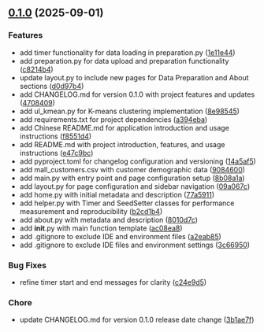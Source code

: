 <!-- insertion marker -->
<a name="0.1.0"></a>

## [0.1.0](https://github.com///compare/b18ac57c76f233266b31595524bf01a39c9059e3...0.1.0) (2025-09-01)

### Features

- add timer functionality for data loading in preparation.py ([1e11e44](https://github.com///commit/1e11e44e7d3ca7496b277fb4beaab7b560505bb9))
- add preparation.py for data upload and preparation functionality ([c8214b4](https://github.com///commit/c8214b40faf280325659a53bc469a61809d9ca25))
- update layout.py to include new pages for Data Preparation and About sections ([d0d97b4](https://github.com///commit/d0d97b408f76ade7b58730f82f7cf3daf0cb72ee))
- add CHANGELOG.md for version 0.1.0 with project features and updates ([4708409](https://github.com///commit/4708409b16533946bb9574df8d5eb2f7b65f7174))
- add ul_kmean.py for K-means clustering implementation ([8e98545](https://github.com///commit/8e98545bede170a0b4f809eca6f9aa37c103dbe6))
- add requirements.txt for project dependencies ([a394eba](https://github.com///commit/a394eba7ee226b823223a1648e0b669d34c779cc))
- add Chinese README.md for application introduction and usage instructions ([f8551d4](https://github.com///commit/f8551d4214dc8637748a583c0ffcbf96f62022f6))
- add README.md with project introduction, features, and usage instructions ([e47c9bc](https://github.com///commit/e47c9bcf2875bc36d9c774587c09857ccb125828))
- add pyproject.toml for changelog configuration and versioning ([14a5af5](https://github.com///commit/14a5af54b69670d2e398dc9ddb0496413a463092))
- add mall_customers.csv with customer demographic data ([9084600](https://github.com///commit/9084600bea0cc0787ed6b5af5ed2ce74a69b6f32))
- add main.py with entry point and page configuration setup ([8b08a1a](https://github.com///commit/8b08a1a2309703973924b65513545715443a1fa5))
- add layout.py for page configuration and sidebar navigation ([09a067c](https://github.com///commit/09a067cbb16e28e2066f62ecfb9b88fa1feb6070))
- add home.py with initial metadata and description ([77a5911](https://github.com///commit/77a59111185fe67a4987f80c374d54d38d6201c4))
- add helper.py with Timer and SeedSetter classes for performance measurement and reproducibility ([b2cd1b4](https://github.com///commit/b2cd1b471d890557266fc26f5df1349c82af4f7e))
- add about.py with metadata and description ([8010d7c](https://github.com///commit/8010d7c2c6d7e10448bb7a2385f0a3ddd565a5f1))
- add __init__.py with main function template ([ac08ea8](https://github.com///commit/ac08ea83a096f3921661bd1b270daaa3b9ccac2c))
- add .gitignore to exclude IDE and environment files ([a2eab85](https://github.com///commit/a2eab8556b280b02981cba1bfd5cf594e569b720))
- add .gitignore to exclude IDE files and environment settings ([3c66950](https://github.com///commit/3c66950f0242ec7823210fe83dae1e3eec947173))

### Bug Fixes

- refine timer start and end messages for clarity ([c24e9d5](https://github.com///commit/c24e9d5fcf31dd12092fb067730f849edbe197f3))

### Chore

- update CHANGELOG.md for version 0.1.0 release date change ([3b1ae7f](https://github.com///commit/3b1ae7fec8d1215436fba387a27cb8ba33884470))

